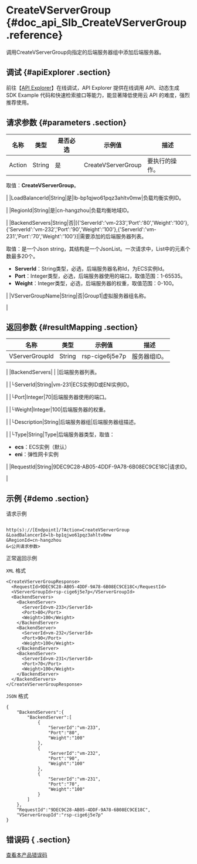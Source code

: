 # CreateVServerGroup {#doc_api_Slb_CreateVServerGroup .reference}

调用CreateVServerGroup向指定的后端服务器组中添加后端服务器。

## 调试 {#apiExplorer .section}

前往【[API Explorer](https://api.aliyun.com/#product=Slb&api=CreateVServerGroup)】在线调试，API Explorer 提供在线调用 API、动态生成 SDK Example 代码和快速检索接口等能力，能显著降低使用云 API 的难度，强烈推荐使用。

## 请求参数 {#parameters .section}

|名称|类型|是否必选|示例值|描述|
|--|--|----|---|--|
|Action|String|是|CreateVServerGroup|要执行的操作。

 取值：**CreateVServerGroup**。

 |
|LoadBalancerId|String|是|lb-bp1qjwo61pqz3ahltv0mw|负载均衡实例ID。

 |
|RegionId|String|是|cn-hangzhou|负载均衡地域ID。

 |
|BackendServers|String|否|\[\{'ServerId':'vm-233','Port':'80','Weight':'100'\},\{'ServerId':'vm-232','Port':'90','Weight':'100'\},\{'ServerId':'vm-231','Port':'70','Weight':'100'\}\]|需要添加的后端服务器列表。

 取值：是一个Json string，其结构是一个JsonList。一次请求中，List中的元素个数最多20个。

 -   **ServerId**：String类型，必选，后端服务器名称Id，为ECS实例Id。
-   **Port**：Integer类型，必选，后端服务器使用的端口，取值范围：1-65535。
-   **Weight**：Integer类型，必选，后端服务器的权重，取值范围：0-100。

 |
|VServerGroupName|String|否|Group1|虚拟服务器组名称。

 |

## 返回参数 {#resultMapping .section}

|名称|类型|示例值|描述|
|--|--|---|--|
|VServerGroupId|String|rsp-cige6j5e7p|服务器组ID。

 |
|BackendServers| | |后端服务器列表。

 |
|└ServerId|String|vm-231|ECS实例ID或ENI实例ID。

 |
|└Port|Integer|70|后端服务器使用的端口。

 |
|└Weight|Integer|100|后端服务器的权重。

 |
|└Description|String|后端服务器组|后端服务器组描述。

 |
|└Type|String|Type|后端服务器类型，取值：

 -   **ecs**：ECS实例（默认）
-   **eni**：弹性网卡实例

 |
|RequestId|String|9DEC9C28-AB05-4DDF-9A78-6B08EC9CE18C|请求ID。

 |

## 示例 {#demo .section}

请求示例

``` {#request_demo}

http(s)://[Endpoint]/?Action=CreateVServerGroup
&LoadBalancerId=lb-bp1qjwo61pqz3ahltv0mw
&RegionId=cn-hangzhou
&<公共请求参数>

```

正常返回示例

`XML` 格式

``` {#xml_return_success_demo}
<CreateVServerGroupResponse>
  <RequestId>9DEC9C28-AB05-4DDF-9A78-6B08EC9CE18C</RequestId>
  <VServerGroupId>rsp-cige6j5e7p</VServerGroupId>
  <BackendServers>
    <BackendServer>
      <ServerId>vm-233</ServerId>
      <Port>80</Port>
      <Weight>100</Weight>
    </BackendServer>
    <BackendServer>
      <ServerId>vm-232</ServerId>
      <Port>90</Port>
      <Weight>100</Weight>
    </BackendServer>
    <BackendServer>
      <ServerId>vm-231</ServerId>
      <Port>70</Port>
      <Weight>100</Weight>
    </BackendServer>
  </BackendServers>
</CreateVServerGroupResponse>

```

`JSON` 格式

``` {#json_return_success_demo}
{
	"BackendServers":{
		"BackendServer":[
			{
				"ServerId":"vm-233",
				"Port":"80",
				"Weight":"100"
			},
			{
				"ServerId":"vm-232",
				"Port":"90",
				"Weight":"100"
			},
			{
				"ServerId":"vm-231",
				"Port":"70",
				"Weight":"100"
			}
		]
	},
	"RequestId":"9DEC9C28-AB05-4DDF-9A78-6B08EC9CE18C",
	"VServerGroupId":"rsp-cige6j5e7p"
}
```

## 错误码 { .section}

[查看本产品错误码](https://error-center.aliyun.com/status/product/Slb)

